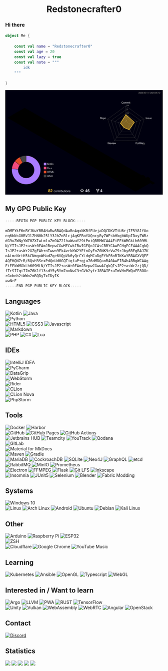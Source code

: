 <h1 align="center">Redstonecrafter0</a>

### Hi there

```kotlin
object Me {

    const val name = "Redstonecrafter0"
    const val age = 20
    const val lazy = true
    const val note = """
        idk
    """

}
```

![Github-3D-Contributions](https://raw.githubusercontent.com/Redstonecrafter0/Redstonecrafter0/master/profile-3d-contrib/profile-night-rainbow.svg)

## My GPG Public Key
```
-----BEGIN PGP PUBLIC KEY BLOCK-----

mDMEYkF6nBYJKwYBBAHaRw8BAQdAaBnAqxNKRfEUejaDQCDKVTtU6rj7F5Y81YUo
eq6bNsG0RVJlZHN0b25lY3JhZnRlcjAgKFRoYXQncyByZWFsbHkgbWUpIDxyZWRz
dG9uZWNyYWZ0ZXIwLmluZm9AZ21haWwuY29tPoiQBBMWCAA4FiEEkWMGkLh609ML
N/YTIsJP2+asWr0FAmJBepwCGwMFCwkIBwIGFQoJCAsCBBYCAwECHgECF4AACgkQ
IsJP2+asWr2XZgEAh+nTwwn9Ek4vrkKW2YEfnGyFnZ0NK9rVw79rJby6RFgBAJ7K
oALmcNrtH5kCNmgxWHadZqe6VQpVk6yQrCYLdqMCuDgEYkF6nBIKKwYBBAGXVQEF
AQEHQN7rR/6QvH3SexPdQoUd0GQTiqfaP+qju76dMDQanR40AwEIB4h4BBgWCAAg
FiEEkWMGkLh609MLN/YTIsJP2+asWr0FAmJBepwCGwwACgkQIsJP2+asWr2zjQD/
fTrSI7qi77mZ6K1f13sdY5y5Ym7oxNwC3+GVb2yfrJ8BAIPraTmVHnPWQuFE8OOc
rGxbnh2iWWn2mBQDyTxIDyIK
=wNrF
-----END PGP PUBLIC KEY BLOCK-----
```

## Languages
![Kotlin](https://img.shields.io/badge/kotlin-7F52FF.svg?style=for-the-badge&logo=kotlin&logoColor=white)
![Java](https://img.shields.io/badge/java-437291.svg?style=for-the-badge&logo=openjdk&logoColor=white)  
![Python](https://img.shields.io/badge/python-3776AB?style=for-the-badge&logo=python&logoColor=ffdd54)  
![HTML5](https://img.shields.io/badge/html5-E34F26.svg?style=for-the-badge&logo=html5&logoColor=white)
![CSS3](https://img.shields.io/badge/css3-1572B6.svg?style=for-the-badge&logo=css3&logoColor=white)
![Javascript](https://img.shields.io/badge/javascript-323330.svg?style=for-the-badge&logo=javascript&logoColor=F7DF1E)  
![Markdown](https://img.shields.io/badge/markdown-000000.svg?style=for-the-badge&logo=markdown&logoColor=white)  
![PHP](https://img.shields.io/badge/php-777BB4.svg?style=for-the-badge&logo=php&logoColor=white)
![C#](https://img.shields.io/badge/c%23-239120.svg?style=for-the-badge&logo=csharp&logoColor=white)
![Lua](https://img.shields.io/badge/lua-2C2D72.svg?style=for-the-badge&logo=lua&logoColor=white)

## IDEs
![IntelliJ IDEA](https://img.shields.io/badge/intellij_idea-000000?style=for-the-badge&logo=intellijidea&logoColor=black&labelColor=087CFA)  
![PyCharm](https://img.shields.io/badge/pycharm-000000?style=for-the-badge&logo=pycharm&logoColor=black&labelColor=21D789)  
![DataGrip](https://img.shields.io/badge/datagrip-000000?style=for-the-badge&logo=datagrip&logoColor=black&labelColor=21D789)  
![WebStorm](https://img.shields.io/badge/webstorm-000000?style=for-the-badge&logo=webstorm&logoColor=black&labelColor=07C3F2)  
![Rider](https://img.shields.io/badge/rider-000000?style=for-the-badge&logo=rider&logoColor=black&labelColor=DD1265)  
![CLion](https://img.shields.io/badge/clion-000000?style=for-the-badge&logo=clion&logoColor=black&labelColor=21D789)  
![CLion Nova](https://img.shields.io/badge/clion_nova-000000?style=for-the-badge&logo=clion&logoColor=black&labelColor=21D789)  
![PhpStorm](https://img.shields.io/badge/phpstorm-000000?style=for-the-badge&logo=phpstorm&logoColor=black&labelColor=6B57FF)  

## Tools
![Docker](https://img.shields.io/badge/docker-2496ED?style=for-the-badge&logo=docker&logoColor=white)
![Harbor](https://img.shields.io/badge/harbor-60B932?style=for-the-badge&logo=harbor&logoColor=white)  
![GitHub](https://img.shields.io/badge/github-181717?style=for-the-badge&logo=github&logoColor=white)
![GitHub Pages](https://img.shields.io/badge/github_pages-222222?style=for-the-badge&logo=githubpages&logoColor=white)
![GitHub Actions](https://img.shields.io/badge/github_actions-181717?style=for-the-badge&logo=githubactions&logoColor=2088FF)  
![Jetbrains HUB](https://img.shields.io/badge/jetbrains_hub-000000?style=for-the-badge&logo=data%3Aimage%2Fpng%3Bbase64%2CiVBORw0KGgoAAAANSUhEUgAAAA4AAAAOCAIAAACQKrqGAAAAAXNSR0IArs4c6QAAAARnQU1BAACxjwv8YQUAAAAJcEhZcwAADsIAAA7CARUoSoAAAADpSURBVChTjY4xDkRQFEV9JhGJRiIRBb0dKEiUVCrR2oYVKO1ApbEHhcIWdHZAaFTMjLkz%2F89MMclwiuv86%2BXlEdd1uXPw99Pwtxdt29q2DUHCJUlCUqqqsiwLv%2FjrC%2BzHA4KE0yZN0ziOp2kKwxDNhbYgiiLHcXRdh9PS9%2F15ng3DKIoCzXcrrtn3HfkZXZYFK%2Fu%2BD4IAzWXbNrSgLMumaTzPw246Wtd113XruiZJgrHvAb%2B35nmOHIYhyzI0xDTN5%2BAJiKZpTI8giqIwPYLIsozPOI70%2FUFVVWZviCiKTI8ggiAw%2FQ%2FHPQC5M8IjMVv3DwAAAABJRU5ErkJggg%3D%3D&labelColor=FFEE45)
![Teamcity](https://img.shields.io/badge/teamcity-000000?style=for-the-badge&logo=data%3Aimage%2Fpng%3Bbase64%2CiVBORw0KGgoAAAANSUhEUgAAAA4AAAAOCAMAAAAolt3jAAAAAXNSR0IArs4c6QAAAARnQU1BAACxjwv8YQUAAAByUExURT09PTs7Ozg4OP%2F%2F%2F0NDQ7e3t4%2BPjzQ0NF1dXXl5ebOzs9%2Ff32tra35%2BfouLizAwMFVVVXNzcywsLFFRUXJycicnJ01NTa%2Bvr93d3V9fX3Z2dpmZmSMjI0pKSrW1tR4eHhcXFxEREQwMDPj4%2BAcHBwMDA99CKm0AAAAJcEhZcwAADsIAAA7CARUoSoAAAABpSURBVBhXXcbLAsEwEAXQKxdpUVNTU6%2BpEvL%2Fv6i6Emd18GdRQAj8Wq7IdQiIsapZV5vtrtnHCBFp2QoPU0Sgqh075XGKKsysZ2%2Bn8%2BV6M4O7Dxxc7mTjjrGARwHPAlJ6zdIM7wLyj5w%2FJVAPx5WOplIAAAAASUVORK5CYII%3D&labelColor=3BEA62)
![YouTrack](https://img.shields.io/badge/youtrack-000000?style=for-the-badge&logo=data%3Aimage%2Fpng%3Bbase64%2CiVBORw0KGgoAAAANSUhEUgAAAA4AAAAOCAIAAACQKrqGAAAAAXNSR0IArs4c6QAAAARnQU1BAACxjwv8YQUAAAAJcEhZcwAADsIAAA7CARUoSoAAAADvSURBVChTjZBBjkZAEIW7mcTGhgg7p7AQ4RxO4AZWziDhDHYSzuAYIkjkj4WF2FihzUyNrn8yq%2BFbdL9X9VKpbup5HnmG8PkYYtt2VVXDMLiu6zhO0zRg13X9%2BgNkAGpZlqZpeZ5nWbZtWxAEvu%2BrqqrrepIkURSN41jXNSzwwRibpilN0zAMYUAcx2CBZVmg3XVd27bXqkSAKFAUBVT7vi%2FLklfO84Q21xzhuNj3%2FXUBglcAHkVzHDgV4M9E854KJ3rGqGmaP4s8gBqGgfIOqigKyjuoLMtwzfPM%2FS%2Fw2ajeUEmSUN5BRVFE%2BT%2BEfAOegeeT4Ic9VAAAAABJRU5ErkJggg%3D%3D&labelColor=FF1B88)
![Qodana](https://img.shields.io/badge/qodana-000000?style=for-the-badge&logo=data%3Aimage%2Fpng%3Bbase64%2CiVBORw0KGgoAAAANSUhEUgAAAA4AAAAOCAIAAACQKrqGAAAAAXNSR0IArs4c6QAAAARnQU1BAACxjwv8YQUAAAAJcEhZcwAADsIAAA7CARUoSoAAAAEXSURBVChTlU%2BxioNAFDQasoLYGZLOE%2BxsbLUSa9NbBGz8Cxv%2FwA%2FwS%2FwCrbQQRNFS0UJJE4QDo%2Fc89zgCV3gDu8ybnTfMHhBiXq%2BJ2IPjEWFGEAzDYPYnNuvtdqvrelmWoihUVQWlaRoYh2HwfR9HgPV6vT6fT9M0KYpyHKdt29PpBFZN0wRBiKLI8zxsNQwDHoBzHCeKIoRJkrRZQbRtO45jICScqqoul4ssy%2Ff7PQzDcRyhDOjrM0nqug6t1mHr6rouOGAb7sfjcT6fITVJEthJ05TnefAcwDpNn8BghmZ5nrMsW5aloigIob7vsyyb5%2Fk3dQ%2FWrjvxDyvualkWFr4RBEHXdXj4AU79eAdN05v%2Bhr3fIogv8mp63CHuAcAAAAAASUVORK5CYII%3D&labelColor=9D4AD8)  
![GitLab](https://img.shields.io/badge/gitlab-121213?style=for-the-badge&logo=gitlab&logoColor=white)  
![Material for MkDocs](https://img.shields.io/badge/gitlab-526CFE?style=for-the-badge&logo=materialformkdocs&logoColor=white)  
![Maven](https://img.shields.io/badge/apache_maven-C71A36?style=for-the-badge&logo=apachemaven&logoColor=white)
![Gradle](https://img.shields.io/badge/Gradle-02303A.svg?style=for-the-badge&logo=Gradle&logoColor=white)  
![MariaDB](https://img.shields.io/badge/mariadb-003545.svg?style=for-the-badge&logo=mariadb&logoColor=white)
![CockroachDB](https://img.shields.io/badge/cockroachdb-6933FF.svg?style=for-the-badge&logo=cockroachlabs&logoColor=white)
![SQLite](https://img.shields.io/badge/sqlite-003B57.svg?style=for-the-badge&logo=sqlite&logoColor=white)
![Neo4J](https://img.shields.io/badge/neo4j-008CC1.svg?style=for-the-badge&logo=neo4j&logoColor=white)
![GraphQL](https://img.shields.io/badge/graphql-E10098.svg?style=for-the-badge&logo=graphql&logoColor=white)
![etcd](https://img.shields.io/badge/etcd-419EDA.svg?style=for-the-badge&logo=etcd&logoColor=white)
![RabbitMQ](https://img.shields.io/badge/rabbitmq-FF6600.svg?style=for-the-badge&logo=rabbitmq&logoColor=white)
![MinIO](https://img.shields.io/badge/minio-C72E49.svg?style=for-the-badge&logo=minio&logoColor=white)
![Prometheus](https://img.shields.io/badge/prometheus-E6522C.svg?style=for-the-badge&logo=prometheus&logoColor=white)  
![Electron](https://img.shields.io/badge/electron-47848F.svg?style=for-the-badge&logo=electron&logoColor=white)
![FFMPEG](https://img.shields.io/badge/ffmpeg-007808.svg?style=for-the-badge&logo=ffmpeg&logoColor=white)
![Flask](https://img.shields.io/badge/flask-000000.svg?style=for-the-badge&logo=flask&logoColor=white)
![Git LFS](https://img.shields.io/badge/git_lfs-F64935.svg?style=for-the-badge&logo=gitlfs&logoColor=white)
![Inkscape](https://img.shields.io/badge/inkscape-000000.svg?style=for-the-badge&logo=inkscape&logoColor=white)  
![Insomnia](https://img.shields.io/badge/insomnia-4000BF.svg?style=for-the-badge&logo=insomnia&logoColor=white)
![JUnit5](https://img.shields.io/badge/junit5-25A162.svg?style=for-the-badge&logo=junit5&logoColor=white)
![Selenium](https://img.shields.io/badge/selenium-43B02A.svg?style=for-the-badge&logo=selenium&logoColor=white)
![Blender](https://img.shields.io/badge/blender-E87D0D.svg?style=for-the-badge&logo=blender&logoColor=white)
![Fabric Modding](https://img.shields.io/badge/fabric_minecraft_modding-232323.svg?style=for-the-badge&logo=data%3Aimage%2Fpng%3Bbase64%2CiVBORw0KGgoAAAANSUhEUgAAAA0AAAANCAMAAABFNRROAAAAAXNSR0IArs4c6QAAAARnQU1BAACxjwv8YQUAAAAYUExURTg0KtvQtLyynMa8pYB6ba6mlJqSfgAAAIyBx68AAAAIdFJOU%2F%2F%2F%2F%2F%2F%2F%2F%2F8A3oO9WQAAAAlwSFlzAAAOwwAADsMBx2%2BoZAAAAEhJREFUGFc1zAESACEIAkDUK%2F%2F%2F40A8a8odKbTL9woxza8cbiJMB6LMmYcKCWisvirxUThCpHJcVyT0hlsc%2BJd7PBqRhrVn9wMIKgLxcAar7gAAAABJRU5ErkJggg%3D%3D)

## Systems
![Windows 10](https://img.shields.io/badge/windows_10-0078D6.svg?style=for-the-badge&logo=windows&logoColor=white)  
![Linux](https://img.shields.io/badge/linux-000000.svg?style=for-the-badge&logo=linux&logoColor=000000&labelColor=FCC624)
![Arch Linux](https://img.shields.io/badge/arch_linux-1793D1.svg?style=for-the-badge&logo=archlinux&logoColor=white)
![Android](https://img.shields.io/badge/android-3DDC84.svg?style=for-the-badge&logo=android&logoColor=white)
![Ubuntu](https://img.shields.io/badge/ubuntu-E95420.svg?style=for-the-badge&logo=ubuntu&logoColor=white)
![Debian](https://img.shields.io/badge/debian-A81D33.svg?style=for-the-badge&logo=debian&logoColor=white)
![Kali Linux](https://img.shields.io/badge/kali_linux-557C94.svg?style=for-the-badge&logo=kalilinux&logoColor=white)

## Other
![Arduino](https://img.shields.io/badge/arduino-00979D.svg?style=for-the-badge&logo=arduino&logoColor=white)
![Raspberry Pi](https://img.shields.io/badge/raspberry_pi-A22846.svg?style=for-the-badge&logo=raspberrypi&logoColor=white)
![ESP32](https://img.shields.io/badge/esp32-E7352C.svg?style=for-the-badge&logo=espressif&logoColor=white)  
![ZSH](https://img.shields.io/badge/zsh-F15A24.svg?style=for-the-badge&logo=zsh&logoColor=white)  
![Cloudflare](https://img.shields.io/badge/cloudflare-F38020.svg?style=for-the-badge&logo=cloudflare&logoColor=white)
![Google Chrome](https://img.shields.io/badge/google_chrome-4285F4.svg?style=for-the-badge&logo=googlechrome&logoColor=white)
![YouTube Music](https://img.shields.io/badge/youtube_music-FF0000.svg?style=for-the-badge&logo=youtubemusic&logoColor=white)

## Learning
![Kubernetes](https://img.shields.io/badge/kubernetes-326CE5.svg?style=for-the-badge&logo=kubernetes&logoColor=white)
![Ansible](https://img.shields.io/badge/ansible-EE0000.svg?style=for-the-badge&logo=ansible&logoColor=white)
![OpenGL](https://img.shields.io/badge/OpenGL-5586A4.svg?style=for-the-badge&logo=opengl&logoColor=white)
![Typescript](https://img.shields.io/badge/typescript-323330.svg?style=for-the-badge&logo=typescript&logoColor=3178C6)
![WebGL](https://img.shields.io/badge/webgl-990000.svg?style=for-the-badge&logo=webgl&logoColor=white)

## Interested in / Want to learn
![Argo](https://img.shields.io/badge/argo-EF7B4D.svg?style=for-the-badge&logo=argo&logoColor=white)
![LLVM](https://img.shields.io/badge/llvm-262D3A.svg?style=for-the-badge&logo=llvm&logoColor=white)
![PWA](https://img.shields.io/badge/pwa-5A0FC8.svg?style=for-the-badge&logo=pwa&logoColor=white)
![RUST](https://img.shields.io/badge/rust-000000.svg?style=for-the-badge&logo=rust&logoColor=white)
![TensorFlow](https://img.shields.io/badge/tensorflow-FF6F00.svg?style=for-the-badge&logo=tensorflow&logoColor=white)  
![Unity](https://img.shields.io/badge/unity-white.svg?style=for-the-badge&logo=unity&logoColor=black)
![Vulkan](https://img.shields.io/badge/vulkan-AC162C.svg?style=for-the-badge&logo=vulkan&logoColor=white)
![WebAssembly](https://img.shields.io/badge/webassembly-323330.svg?style=for-the-badge&logo=webassembly&logoColor=654FF0)
![WebRTC](https://img.shields.io/badge/webrtc-333333.svg?style=for-the-badge&logo=webrtc&logoColor=white)
![Angular](https://img.shields.io/badge/angular-DD0031.svg?style=for-the-badge&logo=angular&logoColor=white)
![OpenStack](https://img.shields.io/badge/openstack-ED1944.svg?style=for-the-badge&logo=openstack&logoColor=white)

## Contact
[![Discord](https://img.shields.io/badge/discord-5865F2.svg?style=for-the-badge&logo=discord&logoColor=white)](https://discord.com/invite/aZKuas4)

## Statistics
![](https://github-profile-summary-cards.vercel.app/api/cards/profile-details?username=Redstonecrafter0&theme=github_dark)
![](https://github-profile-summary-cards.vercel.app/api/cards/repos-per-language?username=Redstonecrafter0&theme=github_dark)
![](https://github-profile-summary-cards.vercel.app/api/cards/most-commit-language?username=Redstonecrafter0&theme=github_dark)
![](https://github-profile-summary-cards.vercel.app/api/cards/stats?username=Redstonecrafter0&theme=github_dark)
![](https://github-profile-summary-cards.vercel.app/api/cards/productive-time?username=Redstonecrafter0&theme=github_dark)
